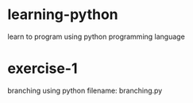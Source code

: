 # learning-python
learn to program using python programming language

# exercise-1
branching using python
filename: branching.py
